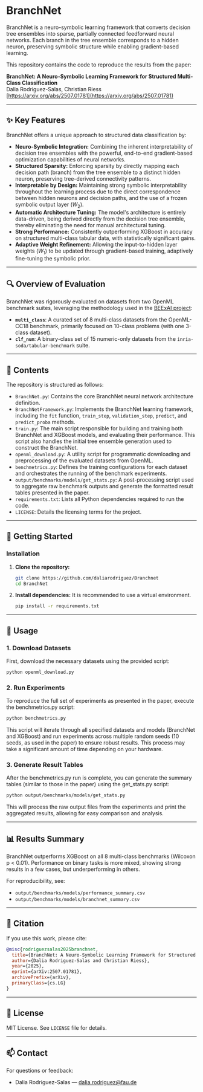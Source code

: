 # BranchNet

BranchNet is a neuro-symbolic learning framework that converts decision tree ensembles into sparse, partially connected feedforward neural networks. Each branch in the tree ensemble corresponds to a hidden neuron, preserving symbolic structure while enabling gradient-based learning.

This repository contains the code to reproduce the results from the paper:

**BranchNet: A Neuro-Symbolic Learning Framework for Structured Multi-Class Classification**\
Dalia Rodriguez-Salas, Christian Riess\
[https://arxiv.org/abs/2507.01781](https://arxiv.org/abs/2507.01781)

---

## ✨ Key Features

BranchNet offers a unique approach to structured data classification by:

* **Neuro-Symbolic Integration:** Combining the inherent interpretability of decision tree ensembles with the powerful, end-to-end gradient-based optimization capabilities of neural networks.
* **Structured Sparsity:** Enforcing sparsity by directly mapping each decision path (branch) from the tree ensemble to a distinct hidden neuron, preserving tree-derived connectivity patterns.
* **Interpretable by Design:** Maintaining strong symbolic interpretability throughout the learning process due to the direct correspondence between hidden neurons and decision paths, and the use of a frozen symbolic output layer ($W_2$).
* **Automatic Architecture Tuning:** The model's architecture is entirely data-driven, being derived directly from the decision tree ensemble, thereby eliminating the need for manual architectural tuning.
* **Strong Performance:** Consistently outperforming XGBoost in accuracy on structured multi-class tabular data, with statistically significant gains.
* **Adaptive Weight Refinement:** Allowing the input-to-hidden layer weights ($W_1$) to be updated through gradient-based training, adaptively fine-tuning the symbolic prior.

---

## 🔍 Overview of Evaluation

BranchNet was rigorously evaluated on datasets from two OpenML benchmark suites, leveraging the methodology used in the [BEExAI project](https://github.com/SquareResearchCenter-AI/BEExAI):

* **`multi_class`**: A curated set of 8 multi-class datasets from the OpenML-CC18 benchmark, primarily focused on 10-class problems (with one 3-class dataset).
* **`clf_num`**: A binary-class set of 15 numeric-only datasets from the `inria-soda/tabular-benchmark` suite.

---

## 📂 Contents

The repository is structured as follows:

* `BranchNet.py`: Contains the core BranchNet neural network architecture definition.
* `BranchNetFramework.py`: Implements the BranchNet learning framework, including the `fit` function, `train_step`, `validation_step`, `predict`, and `predict_proba` methods.
* `train.py`: The main script responsible for building and training both BranchNet and XGBoost models, and evaluating their performance. This script also handles the initial tree ensemble generation used to construct the BranchNet.
* `openml_download.py`: A utility script for programmatic downloading and preprocessing of the evaluated datasets from OpenML.
* `benchmetrics.py`: Defines the training configurations for each dataset and orchestrates the running of the benchmark experiments.
* `output/benchmarks/models/get_stats.py`: A post-processing script used to aggregate raw benchmark outputs and generate the formatted result tables presented in the paper.
* `requirements.txt`: Lists all Python dependencies required to run the code.
* `LICENSE`: Details the licensing terms for the project.

---

## 🚀 Getting Started

### Installation

1.  **Clone the repository:**
    ```bash
    git clone https://github.com/daliarodriguez/Branchnet
    cd BranchNet
    ```
2.  **Install dependencies:**
    It is recommended to use a virtual environment.
    ```bash
    pip install -r requirements.txt
    ```

---

## 🏃 Usage

### 1. Download Datasets

First, download the necessary datasets using the provided script:

```bash
python openml_download.py
```
### 2. Run Experiments

To reproduce the full set of experiments as presented in the paper, execute the benchmetrics.py script:

```bash
python benchmetrics.py
```
This script will iterate through all specified datasets and models (BranchNet and XGBoost) and run experiments across multiple random seeds (10 seeds, as used in the paper) to ensure robust results. This process may take a significant amount of time depending on your hardware.

### 3. Generate Result Tables

After the benchmetrics.py run is complete, you can generate the summary tables (similar to those in the paper) using the get_stats.py script:

```bash
python output/benchmarks/models/get_stats.py
```
This will process the raw output files from the experiments and print the aggregated results, allowing for easy comparison and analysis.

---

## 📊 Results Summary

BranchNet outperforms XGBoost on all 8 multi-class benchmarks (Wilcoxon p < 0.01). Performance on binary tasks is more mixed, showing strong results in a few cases, but underperforming in others.

For reproducibility, see:

- `output/benchmarks/models/performance_summary.csv`
- `output/benchmarks/models/branchnet_summary.csv`

---

## 📘 Citation

If you use this work, please cite:

```bibtex
@misc{rodriguezsalas2025branchnet,
  title={BranchNet: A Neuro-Symbolic Learning Framework for Structured Multi-Class Classification},
  author={Dalia Rodriguez-Salas and Christian Riess},
  year={2025},
  eprint={arXiv:2507.01781},
  archivePrefix={arXiv},
  primaryClass={cs.LG}
}
```

---

## 🔧 License

MIT License. See `LICENSE` file for details.

---

## 📫 Contact

For questions or feedback:

- Dalia Rodriguez-Salas — [dalia.rodriguez@fau.de](mailto\:dalia.rodriguez@fau.de)
